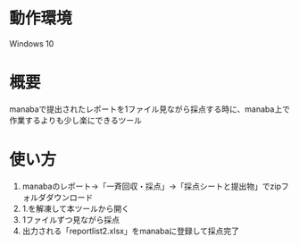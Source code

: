 # 動作環境
Windows 10

# 概要
manabaで提出されたレポートを1ファイル見ながら採点する時に、manaba上で作業するよりも少し楽にできるツール

# 使い方
1. manabaのレポート→「一斉回収・採点」→「採点シートと提出物」でzipフォルダダウンロード
2. 1.を解凍して本ツールから開く
3. 1ファイルずつ見ながら採点
4. 出力される「reportlist2.xlsx」をmanabaに登録して採点完了
